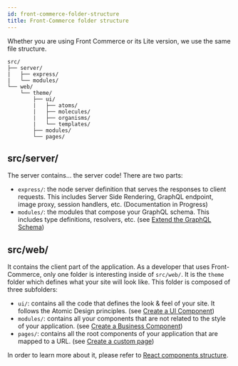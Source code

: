 ```yaml
---
id: front-commerce-folder-structure
title: Front-Commerce folder structure
---
```


Whether you are using Front Commerce or its Lite version, we use the same file
structure.

```
src/
├── server/
|   ├── express/
|   └── modules/
└── web/
    └── theme/
        ├── ui/
        |   ├── atoms/
        |   ├── molecules/
        |   ├── organisms/
        |   └── templates/
        ├── modules/
        └── pages/
```

## src/server/

The server contains… the server code! There are two parts:

- `express/`: the node server definition that serves the responses to client
  requests. This includes Server Side Rendering, GraphQL endpoint, image proxy,
  session handlers, etc. (Documentation in Progress)
- `modules/`: the modules that compose your GraphQL schema. This includes type
  definitions, resolvers, etc. (see
  [Extend the GraphQL Schema](extend-graphql-schema.md))

## src/web/

It contains the client part of the application. As a developer that uses
Front-Commerce, only one folder is interesting inside of `src/web/`. It is the
`theme` folder which defines what your site will look like. This folder is
composed of three subfolders:

- `ui/`: contains all the code that defines the look & feel of your site. It
  follows the Atomic Design principles. (see
  [Create a UI Component](create-a-ui-component.md))
- `modules/`: contains all your components that are not related to the style of
  your application. (see
  [Create a Business Component](create-a-business-component.md))
- `pages/`: contains all the root components of your application that are mapped
  to a URL. (see [Create a custom page](create-custom-page.md))

In order to learn more about it, please refer to
[React components structure](react-components-structure.md).
